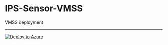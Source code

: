 # IPS-Sensor-VMSS
VMSS deployment

---

[![Deploy to Azure](https://azuredeploy.net/deploybutton.png)](https://azuredeploy.net/?repository=https://github.com/sanju918/IPS-Sensor-VMSS)
